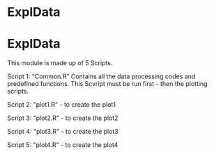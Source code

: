 ExplData
========
ExplData
========

This module is made up of 5 Scripts.

Script 1: "Common.R"
Contains all the data processing codes and predefined functions.
This Scvript must be run first - then the plotting scripts.

Script 2: "plot1.R" - to create the plot1

Script 3: "plot2.R" - to create the plot2

Script 4: "plot3.R" - to create the plot3

Script 5: "plot4.R" - to create the plot4
